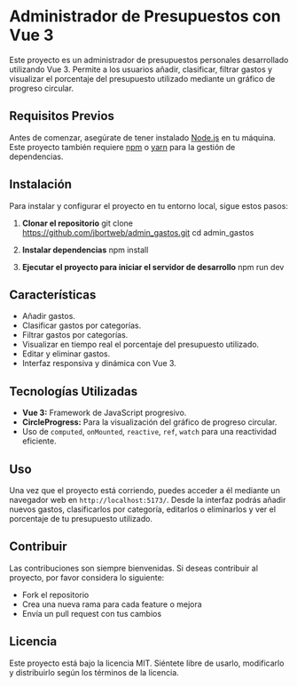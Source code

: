 # Administrador de Presupuestos con Vue 3

Este proyecto es un administrador de presupuestos personales desarrollado utilizando Vue 3. Permite a los usuarios añadir, clasificar, filtrar gastos y visualizar el porcentaje del presupuesto utilizado mediante un gráfico de progreso circular.

## Requisitos Previos

Antes de comenzar, asegúrate de tener instalado [Node.js](https://nodejs.org/) en tu máquina. Este proyecto también requiere [npm](https://npmjs.com/) o [yarn](https://yarnpkg.com/) para la gestión de dependencias.

## Instalación

Para instalar y configurar el proyecto en tu entorno local, sigue estos pasos:

1. **Clonar el repositorio**
git clone https://github.com/jbortweb/admin_gastos.git
cd admin_gastos


2. **Instalar dependencias**
npm install


3. **Ejecutar el proyecto para iniciar el servidor de desarrollo**
npm run dev



## Características

- Añadir gastos.
- Clasificar gastos por categorías.
- Filtrar gastos por categorías.
- Visualizar en tiempo real el porcentaje del presupuesto utilizado.
- Editar y eliminar gastos.
- Interfaz responsiva y dinámica con Vue 3.

## Tecnologías Utilizadas

- **Vue 3:** Framework de JavaScript progresivo.
- **CircleProgress:** Para la visualización del gráfico de progreso circular.
- Uso de `computed`, `onMounted`, `reactive`, `ref`, `watch` para una reactividad eficiente.

## Uso

Una vez que el proyecto está corriendo, puedes acceder a él mediante un navegador web en `http://localhost:5173/`. Desde la interfaz podrás añadir nuevos gastos, clasificarlos por categoría, editarlos o eliminarlos y ver el porcentaje de tu presupuesto utilizado.

## Contribuir

Las contribuciones son siempre bienvenidas. Si deseas contribuir al proyecto, por favor considera lo siguiente:

- Fork el repositorio
- Crea una nueva rama para cada feature o mejora
- Envía un pull request con tus cambios

## Licencia

Este proyecto está bajo la licencia MIT. Siéntete libre de usarlo, modificarlo y distribuirlo según los términos de la licencia.